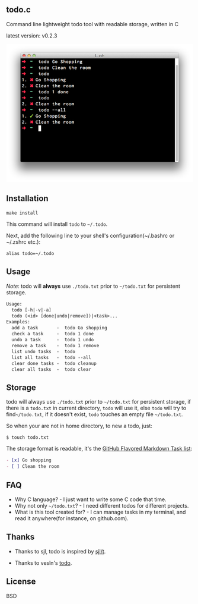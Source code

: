 todo.c
------

Command line lightweight todo tool with readable storage, written in C

latest version: v0.2.3

![](screen-shot.png)

Installation
------------

    make install

This command will install `todo` to `~/.todo`.

Next, add the following line to your shell's configuration(~/.bashrc or ~/.zshrc etc.):

    alias todo=~/.todo

Usage
-----

*Note*: todo will **always** use `./todo.txt` prior to `~/todo.txt` for persistent storage.

```
Usage:
  todo [-h|-v|-a]
  todo (<id> [done|undo|remove])|<task>...
Examples:
  add a task       -  todo Go shopping
  check a task     -  todo 1 done
  undo a task      -  todo 1 undo
  remove a task    -  todo 1 remove
  list undo tasks  -  todo
  list all tasks   -  todo --all
  clear done tasks -  todo cleanup
  clear all tasks  -  todo clear
```

Storage
-------

todo will always use `./todo.txt` prior to `~/todo.txt` for persistent storage, if there is a `todo.txt` in 
current directory, `todo` will use it, else `todo` will try to find`~/todo.txt`, if it doesn't exist, `todo`
touches an empty file `~/todo.txt`.

So when your are not in home directory, to new a todo, just:

    $ touch todo.txt

The storage format is readable, it's the [GitHub Flavored Markdown Task list](https://help.github.com/articles/github-flavored-markdown#task-lists):

```markdown
- [x] Go shopping
- [ ] Clean the room
```

FAQ
---

- Why C language? - I just want to write some C code that time.
- Why not only `~/todo.txt`? - I need different todos for different projects.
- What is this tool created for? - I can manage tasks in my terminal, and read it anywhere(for instance, on github.com).

Thanks
------

- Thanks to sjl, todo is inspired by [sjl/t](http://github.com/sjl/t).

- Thanks to vesln's [todo](https://github.com/vesln/todo).

License
--------

BSD
